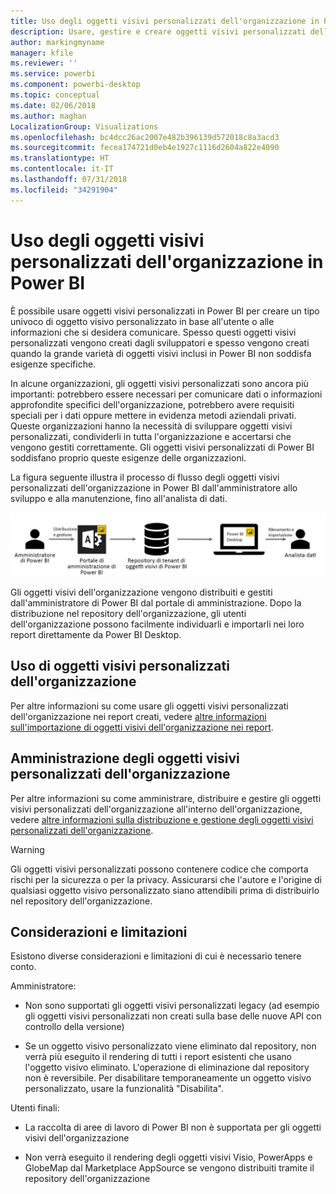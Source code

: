 ```yaml
---
title: Uso degli oggetti visivi personalizzati dell'organizzazione in Power BI
description: Usare, gestire e creare oggetti visivi personalizzati dell'organizzazione in Power BI
author: markingmyname
manager: kfile
ms.reviewer: ''
ms.service: powerbi
ms.component: powerbi-desktop
ms.topic: conceptual
ms.date: 02/06/2018
ms.author: maghan
LocalizationGroup: Visualizations
ms.openlocfilehash: bc4dcc26ac2007e482b396139d572018c8a3acd3
ms.sourcegitcommit: fecea174721d0eb4e1927c1116d2604a822e4090
ms.translationtype: HT
ms.contentlocale: it-IT
ms.lasthandoff: 07/31/2018
ms.locfileid: "34291904"
---
```

# <a name="using-organization-custom-visuals-in-power-bi"></a>Uso degli oggetti visivi personalizzati dell'organizzazione in Power BI

È possibile usare oggetti visivi personalizzati in Power BI per creare un tipo univoco di oggetto visivo personalizzato in base all'utente o alle informazioni che si desidera comunicare. Spesso questi oggetti visivi personalizzati vengono creati dagli sviluppatori e spesso vengono creati quando la grande varietà di oggetti visivi inclusi in Power BI non soddisfa esigenze specifiche. 

In alcune organizzazioni, gli oggetti visivi personalizzati sono ancora più importanti: potrebbero essere necessari per comunicare dati o informazioni approfondite specifici dell'organizzazione, potrebbero avere requisiti speciali per i dati oppure mettere in evidenza metodi aziendali privati. Queste organizzazioni hanno la necessità di sviluppare oggetti visivi personalizzati, condividerli in tutta l'organizzazione e accertarsi che vengono gestiti correttamente. Gli oggetti visivi personalizzati di Power BI soddisfano proprio queste esigenze delle organizzazioni.

La figura seguente illustra il processo di flusso degli oggetti visivi personalizzati dell'organizzazione in Power BI dall'amministratore allo sviluppo e alla manutenzione, fino all'analista di dati.

![](media/power-bi-custom-visuals-organizational/custom-visual-org-01.jpg)

Gli oggetti visivi dell'organizzazione vengono distribuiti e gestiti dall'amministratore di Power BI dal portale di amministrazione. Dopo la distribuzione nel repository dell'organizzazione, gli utenti dell'organizzazione possono facilmente individuarli e importarli nei loro report direttamente da Power BI Desktop.

## <a name="using-organizational-custom-visuals"></a>Uso di oggetti visivi personalizzati dell'organizzazione

Per altre informazioni su come usare gli oggetti visivi personalizzati dell'organizzazione nei report creati, vedere [altre informazioni sull'importazione di oggetti visivi dell'organizzazione nei report](power-bi-custom-visuals.md).
 
## <a name="administering-organizational-custom-visuals"></a>Amministrazione degli oggetti visivi personalizzati dell'organizzazione

Per altre informazioni su come amministrare, distribuire e gestire gli oggetti visivi personalizzati dell'organizzazione all'interno dell'organizzazione, vedere [altre informazioni sulla distribuzione e gestione degli oggetti visivi personalizzati dell'organizzazione](https://go.microsoft.com/fwlink/?linkid=866790).

> [!WARNING]
> Gli oggetti visivi personalizzati possono contenere codice che comporta rischi per la sicurezza o per la privacy. Assicurarsi che l'autore e l'origine di qualsiasi oggetto visivo personalizzato siano attendibili prima di distribuirlo nel repository dell'organizzazione. 
> 

## <a name="considerations-and-limitations"></a>Considerazioni e limitazioni
 
Esistono diverse considerazioni e limitazioni di cui è necessario tenere conto.
 
Amministratore:

* Non sono supportati gli oggetti visivi personalizzati legacy (ad esempio gli oggetti visivi personalizzati non creati sulla base delle nuove API con controllo della versione)

* Se un oggetto visivo personalizzato viene eliminato dal repository, non verrà più eseguito il rendering di tutti i report esistenti che usano l'oggetto visivo eliminato. L'operazione di eliminazione dal repository non è reversibile. Per disabilitare temporaneamente un oggetto visivo personalizzato, usare la funzionalità "Disabilita".
 
Utenti finali:

* La raccolta di aree di lavoro di Power BI non è supportata per gli oggetti visivi dell'organizzazione

* Non verrà eseguito il rendering degli oggetti visivi Visio, PowerApps e GlobeMap dal Marketplace AppSource se vengono distribuiti tramite il repository dell'organizzazione
